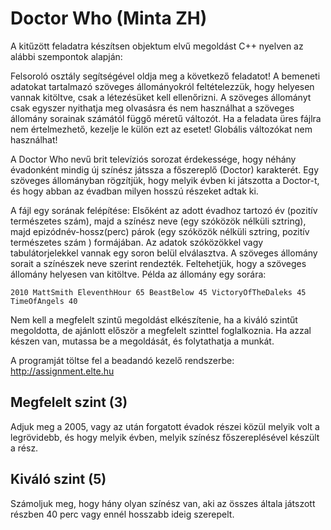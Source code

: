 # Doctor Who (Minta ZH)

A kitűzött feladatra készítsen objektum elvű megoldást C++ nyelven az alábbi szempontok alapján:

Felsoroló osztály segítségével oldja meg a következő feladatot! A bemeneti adatokat tartalmazó szöveges állományokról feltételezzük, hogy helyesen vannak kitöltve, csak a létezésüket kell ellenőrizni. A szöveges állományt csak egyszer nyithatja meg olvasásra és nem használhat a szöveges állomány sorainak számától függő méretű változót. Ha a feladata üres fájlra nem értelmezhető, kezelje le külön ezt az esetet! Globális változókat nem használhat!

A Doctor Who nevű brit televíziós sorozat érdekessége, hogy néhány évadonként mindig új színész játssza a főszereplő (Doctor) karakterét. Egy szöveges állományban rögzítjük, hogy melyik évben ki játszotta a Doctor-t, és hogy abban az évadban milyen hosszú részeket adtak ki.

A fájl egy sorának felépítése: Elsőként az adott évadhoz tartozó év (pozitív természetes szám), majd a színész neve (egy szóközök nélküli sztring), majd epizódnév-hossz(perc) párok (egy szóközök nélküli sztring, pozitív természetes szám ) formájában. Az adatok szóközökkel vagy tabulátorjelekkel vannak egy soron belül elválasztva. A szöveges állomány sorait a színészek neve szerint rendezték. Feltehetjük, hogy a szöveges állomány helyesen van kitöltve.
Példa az állomány egy sorára:

```
2010 MattSmith EleventhHour 65 BeastBelow 45 VictoryOfTheDaleks 45 TimeOfAngels 40
```

Nem kell a megfelelt szintű megoldást elkészítenie, ha a kiváló szintűt megoldotta, de ajánlott először a megfelelt szinttel foglalkoznia. Ha azzal készen van, mutassa be a megoldását, és folytathatja a munkát.

A programját töltse fel a beadandó kezelő rendszerbe: http://assignment.elte.hu

## Megfelelt szint (3)

Adjuk meg a 2005, vagy az után forgatott évadok részei közül melyik volt a legrövidebb, és hogy melyik évben, melyik színész főszereplésével készült a rész.

## Kiváló szint (5)

Számoljuk meg, hogy hány olyan színész van, aki az összes általa játszott részben 40 perc vagy ennél hosszabb ideig szerepelt.
